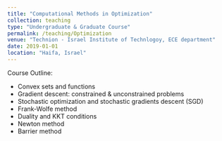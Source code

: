 ```yaml
---
title: "Computational Methods in Optimization"
collection: teaching
type: "Undergraduate & Graduate Course"
permalink: /teaching/Optimization
venue: "Technion - Israel Institute of Technlogoy, ECE department"
date: 2019-01-01
location: "Haifa, Israel"
---
```


Course Outline: 
- Convex sets and functions
- Gradient descent: constrained & unconstrained problems
- Stochastic optimization and stochastic gradients descent (SGD)
- Frank-Wolfe method 
- Duality and KKT conditions
- Newton method
- Barrier method